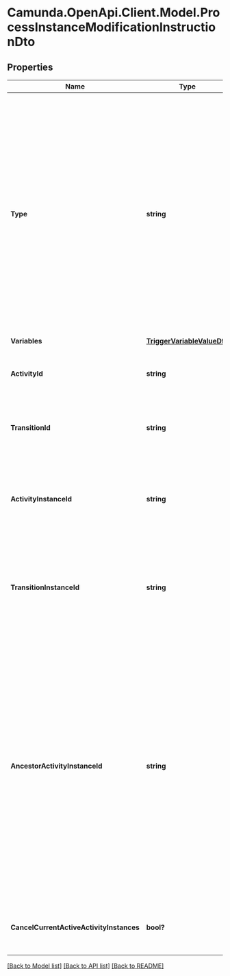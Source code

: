 # Camunda.OpenApi.Client.Model.ProcessInstanceModificationInstructionDto

## Properties

Name | Type | Description | Notes
------------ | ------------- | ------------- | -------------
**Type** | **string** | **Mandatory**. One of the following values: &#x60;cancel&#x60;, &#x60;startBeforeActivity&#x60;, &#x60;startAfterActivity&#x60;, &#x60;startTransition&#x60;.  * A cancel instruction requests cancellation of a single activity instance or all instances of one activity. * A startBeforeActivity instruction requests to enter a given activity. * A startAfterActivity instruction requests to execute the single outgoing sequence flow of a given activity. * A startTransition instruction requests to execute a specific sequence flow. | 
**Variables** | [**TriggerVariableValueDto**](TriggerVariableValueDto.md) |  | [optional] 
**ActivityId** | **string** | Can be used with instructions of types &#x60;startTransition&#x60;. Specifies the sequence flow to start. | [optional] 
**TransitionId** | **string** | Can be used with instructions of types &#x60;startTransition&#x60;. Specifies the sequence flow to start. | [optional] 
**ActivityInstanceId** | **string** | Can be used with instructions of type &#x60;cancel&#x60;. Specifies the activity instance to cancel. Valid values are the activity instance IDs supplied by the [Get Activity Instance request](https://docs.camunda.org/manual/7.17/reference/rest/process-instance/get-activity-instances/). | [optional] 
**TransitionInstanceId** | **string** | Can be used with instructions of type &#x60;cancel&#x60;. Specifies the transition instance to cancel. Valid values are the transition instance IDs supplied by the [Get Activity Instance request](https://docs.camunda.org/manual/7.17/reference/rest/process-instance/get-activity-instances/). | [optional] 
**AncestorActivityInstanceId** | **string** | Can be used with instructions of type &#x60;startBeforeActivity&#x60;, &#x60;startAfterActivity&#x60;, and &#x60;startTransition&#x60;. Valid values are the activity instance IDs supplied by the Get Activity Instance request. If there are multiple parent activity instances of the targeted activity, this specifies the ancestor scope in which hierarchy the activity/transition is to be instantiated.  Example: When there are two instances of a subprocess and an activity contained in the subprocess is to be started, this parameter allows to specifiy under which subprocess instance the activity should be started. | [optional] 
**CancelCurrentActiveActivityInstances** | **bool?** | Can be used with instructions of type cancel. Prevents the deletion of new created activity instances. | [optional] 

[[Back to Model list]](../README.md#documentation-for-models) [[Back to API list]](../README.md#documentation-for-api-endpoints) [[Back to README]](../README.md)

